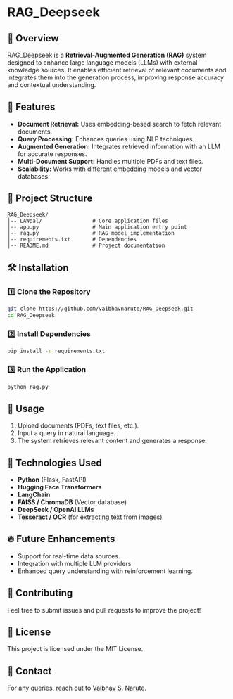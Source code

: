 # RAG_Deepseek

## 📌 Overview
RAG_Deepseek is a **Retrieval-Augmented Generation (RAG)** system designed to enhance large language models (LLMs) with external knowledge sources. It enables efficient retrieval of relevant documents and integrates them into the generation process, improving response accuracy and contextual understanding.

## 🚀 Features
- **Document Retrieval:** Uses embedding-based search to fetch relevant documents.
- **Query Processing:** Enhances queries using NLP techniques.
- **Augmented Generation:** Integrates retrieved information with an LLM for accurate responses.
- **Multi-Document Support:** Handles multiple PDFs and text files.
- **Scalability:** Works with different embedding models and vector databases.

## 📂 Project Structure
```
RAG_Deepseek/
│-- LAWpal/                # Core application files
│-- app.py                 # Main application entry point
│-- rag.py                 # RAG model implementation
│-- requirements.txt       # Dependencies
│-- README.md              # Project documentation
```

## 🛠️ Installation
### 1️⃣ Clone the Repository
```sh
git clone https://github.com/vaibhavnarute/RAG_Deepseek.git
cd RAG_Deepseek
```

### 2️⃣ Install Dependencies
```sh
pip install -r requirements.txt
```

### 3️⃣ Run the Application
```sh
python rag.py
```

## 📖 Usage
1. Upload documents (PDFs, text files, etc.).
2. Input a query in natural language.
3. The system retrieves relevant content and generates a response.

## 🧩 Technologies Used
- **Python** (Flask, FastAPI)
- **Hugging Face Transformers**
- **LangChain**
- **FAISS / ChromaDB** (Vector database)
- **DeepSeek / OpenAI LLMs**
- **Tesseract / OCR** (for extracting text from images)

## 🔥 Future Enhancements
- Support for real-time data sources.
- Integration with multiple LLM providers.
- Enhanced query understanding with reinforcement learning.

## 🤝 Contributing
Feel free to submit issues and pull requests to improve the project!

## 📜 License
This project is licensed under the MIT License.

## 📧 Contact
For any queries, reach out to [Vaibhav S. Narute](https://github.com/vaibhavnarute).

